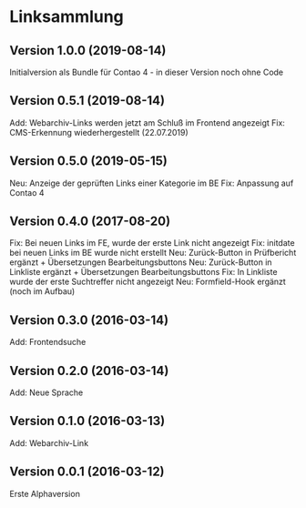 # Linksammlung

## Version 1.0.0 (2019-08-14)

Initialversion als Bundle für Contao 4 - in dieser Version noch ohne Code

## Version 0.5.1 (2019-08-14)

Add: Webarchiv-Links werden jetzt am Schluß im Frontend angezeigt
Fix: CMS-Erkennung wiederhergestellt (22.07.2019)

## Version 0.5.0 (2019-05-15)

Neu: Anzeige der geprüften Links einer Kategorie im BE
Fix: Anpassung auf Contao 4

## Version 0.4.0 (2017-08-20)

Fix: Bei neuen Links im FE, wurde der erste Link nicht angezeigt
Fix: initdate bei neuen Links im BE wurde nicht erstellt
Neu: Zurück-Button in Prüfbericht ergänzt + Übersetzungen Bearbeitungsbuttons
Neu: Zurück-Button in Linkliste ergänzt + Übersetzungen Bearbeitungsbuttons
Fix: In Linkliste wurde der erste Suchtreffer nicht angezeigt
Neu: Formfield-Hook ergänzt (noch im Aufbau)
 
## Version 0.3.0 (2016-03-14)

Add: Frontendsuche

## Version 0.2.0 (2016-03-14)

Add: Neue Sprache

## Version 0.1.0 (2016-03-13)

Add: Webarchiv-Link

## Version 0.0.1 (2016-03-12)

Erste Alphaversion
